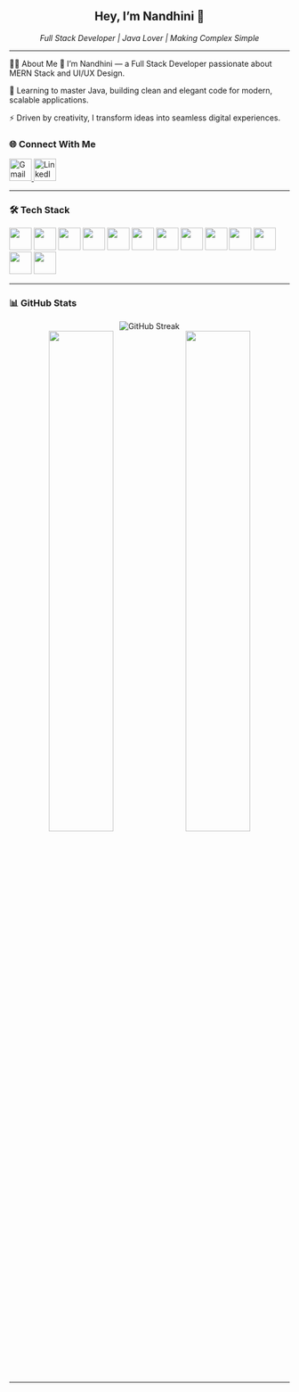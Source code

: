 <!-- HEADER -->
<h2 align="center">Hey, I’m Nandhini 👋</h2>
<p align="center"><i>Full Stack Developer | Java Lover | Making Complex Simple</i></p>

---

👩‍💻 About Me
👋 I’m Nandhini — a Full Stack Developer passionate about MERN Stack and UI/UX Design.

🌱 Learning to master Java, building clean and elegant code for modern, scalable applications.

⚡️ Driven by creativity, I transform ideas into seamless digital experiences.

### 🌐 Connect With Me
<p align="left">
  <!-- Gmail -->
  <a href="mailto:nandz407@gmail.com">
    <img src="https://cdn-icons-png.flaticon.com/512/281/281769.png" alt="Gmail" title="Email me" width="40" />
  </a>
  <!-- LinkedIn -->
  <a href="https://www.linkedin.com/in/nandhini-m-b00801314/">
    <img src="https://cdn-icons-png.flaticon.com/512/174/174857.png" alt="LinkedIn" title="Connect on LinkedIn" width="40" />
  </a>
</p>

---

### 🛠️ Tech Stack
<p>
  <img src="https://cdn.jsdelivr.net/gh/devicons/devicon/icons/html5/html5-original.svg" height="40" />
  <img src="https://cdn.jsdelivr.net/gh/devicons/devicon/icons/css3/css3-original.svg" height="40" />
  <img src="https://cdn.jsdelivr.net/gh/devicons/devicon/icons/javascript/javascript-original.svg" height="40" />
  <img src="https://cdn.jsdelivr.net/gh/devicons/devicon/icons/react/react-original.svg" height="40" />
  <img src="https://cdn.jsdelivr.net/gh/devicons/devicon/icons/nodejs/nodejs-original.svg" height="40" />
  <img src="https://cdn.jsdelivr.net/gh/devicons/devicon/icons/express/express-original.svg" height="40" />
  <img src="https://cdn.jsdelivr.net/gh/devicons/devicon/icons/mongodb/mongodb-original.svg" height="40" />
  <img src="https://cdn.jsdelivr.net/gh/devicons/devicon/icons/python/python-original.svg" height="40" />
  <img src="https://cdn.jsdelivr.net/gh/devicons/devicon/icons/cplusplus/cplusplus-original.svg" height="40" />
  <img src="https://cdn.jsdelivr.net/gh/devicons/devicon/icons/java/java-original.svg" height="40" />
  <img src="https://cdn.jsdelivr.net/gh/devicons/devicon/icons/git/git-original.svg" height="40" />
  <img src="https://cdn.jsdelivr.net/gh/devicons/devicon/icons/figma/figma-original.svg" height="40" />
  <img src="https://cdn.jsdelivr.net/gh/devicons/devicon/icons/netlify/netlify-original.svg" height="40" />
</p>

---

### 📊 GitHub Stats
<p align="center">
  <img src="https://github-readme-streak-stats.herokuapp.com?user=nandhinimp&theme=radical&hide_border=true" alt="GitHub Streak" />
  <br/>
  <img src="https://github-readme-stats.vercel.app/api?username=nandhinimp&show_icons=true&theme=radical&hide_border=true" width="48%" />
  <img src="https://github-readme-stats.vercel.app/api/top-langs/?username=nandhinimp&layout=compact&theme=radical&hide_border=true" width="48%" />
</p>

---
